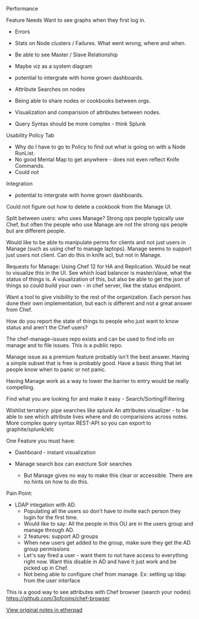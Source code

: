 Performance

Feature Needs
Want to see graphs when they first log in.
 - Errors
 - Stats on Node clusters / Failures. What went wrong, where and when.
 - Be able to see Master / Slave Relationship
 - Maybe viz as a system diagram
 - potential to intergrate with home grown dashboards.
 
- Attribute Searches on nodes
- Being able to share nodes or cookbooks between orgs. 
- Visualization and comparision of attributes between nodes. 
- Query Syntax should be more complex - think Splunk
 
Usability
Policy Tab
- Why do I have to go to Policy to find out what is going on with a Node RunList.
- No good Mental Map to get anywhere - does not even reflect Knife Commands.
- Could not 

Integration
 - potential to intergrate with home grown dashboards.


Could not figure out how to delete a cookbook from the Manage UI.

Split between users: who uses Manage?  Strong ops people typically use Chef, but often the people who use Manage are not the strong ops people but are different people.

Would like to be able to manipulate perms for clients and not just users in Manage (such as using chef to manage laptops). Manage seems to support just users not client. 
Can do this in knife acl, but not in Manage.

Requests for Manage:
Using Chef 12 for HA and Replication. Would be neat to visualize this in the UI.
See which load balancer is master/slave, what the status of things is.
A visualization of this, but also be able to get the json of things so could build your own - in chef server, like the status endpoint.

Want a tool to give visibility to the rest of the organization. Each person has done their own implementation, but each is different and not a great answer from Chef.

How do you report the state of things to people who just want to know status and aren't the Chef users?

The chef-manage-issues repo exists and can be used to find info on manage and to file issues. This is a public repo.

Manage issue as a premium feature probably isn't the best answer. Having a simple subset that is free is probably good.
Have a basic thing that let people know when to panic or not panic.

Having Manage work as a way to lower the barrier to entry would be really compelling.

Find what you are looking for and make it easy - Search/Sorting/Filtering

Wishlist terratory: pipe searches like splunk
An attributes visualizer - to be able to see which attribute lives where and do comparisions across notes.
More complex query syntax
REST-API so you can export to graphite/splunk/etc

One Feature you must have:
+ Dashboard - instant visualization
    
+ Manage search box can execture Solr searches
  + But Manage gives no way to make this clear or accessible. There are no hints on how to do this.

Pain Point:
  + LDAP integation with AD.
    + Populating all the users so don't have to invite each person they login for the first time.
    + Would like to say: All the people in this OU are in the users group and manage through AD.
    + 2 features: support AD groups
    + When new users get added to the group, make sure they get the AD group permissions
    + Let's say fired a user - want them to not have access to everything right now. Want this disable in AD and have it just work and be picked up in Chef.
    + Not being able to configure chef from manage.  Ex: setting up ldap from the user interface

This is a good way to see attributes with Chef browser (search your nodes) https://github.com/3ofcoins/chef-browser

[View original notes in etherpad](https://e.chef.io/p/W4mDvYnsx8)